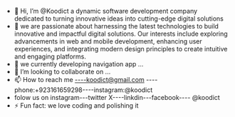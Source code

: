 - 👋 Hi, I’m @Koodict a dynamic software development company dedicated to turning innovative ideas into cutting-edge digital solutions
- 👀  we are passionate about harnessing the latest technologies to build innovative and impactful digital solutions. Our interests include exploring advancements in web and mobile development, enhancing user experiences, and integrating modern design principles to create intuitive and engaging platforms.
- 🌱 we currently developing navigation app ...
- 💞️ I’m looking to collaborate on ...
- 📫 How to reach me ----koodict@gmail.com ----phone:+923161659298----instagram:@koodict
- folow us on instagram---twitter X----linkdin---facebook---- @koodict
- ⚡ Fun fact:  we love coding and polishing it

<!---
Koodict/Koodict is a ✨ special ✨ repository because its `README.md` (this file) appears on your GitHub profile.
You can click the Preview link to take a look at your changes.
--->

